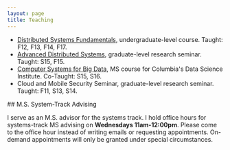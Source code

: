 ```yaml
---
layout: page
title: Teaching
---
```


* [Distributed Systems Fundamentals](https://columbia.github.io/ds1-class/), undergraduate-level course. Taught: F12, F13, F14, F17.
* [Advanced Distributed Systems](https://columbia.github.io/ds2-class/), graduate-level research seminar. Taught: S15, F15.
* [Computer Systems for Big Data](https://columbia.github.io/systems-bigdata-class/), MS course for Columbia's Data Science Institute. Co-Taught: S15, S16.
* Cloud and Mobile Security Seminar, graduate-level research seminar.  Taught: F11, S13, S14.

<div id="msadvising"></div>
## M.S. System-Track Advising

I serve as an M.S. advisor for the systems track. 
I hold office hours for systems-track MS advising on **Wednesdays 11am-12:00pm**.
Please come to the office hour instead of writing emails or requesting appointments.
On-demand appointments will only be granted under special circumstances.
</p>


